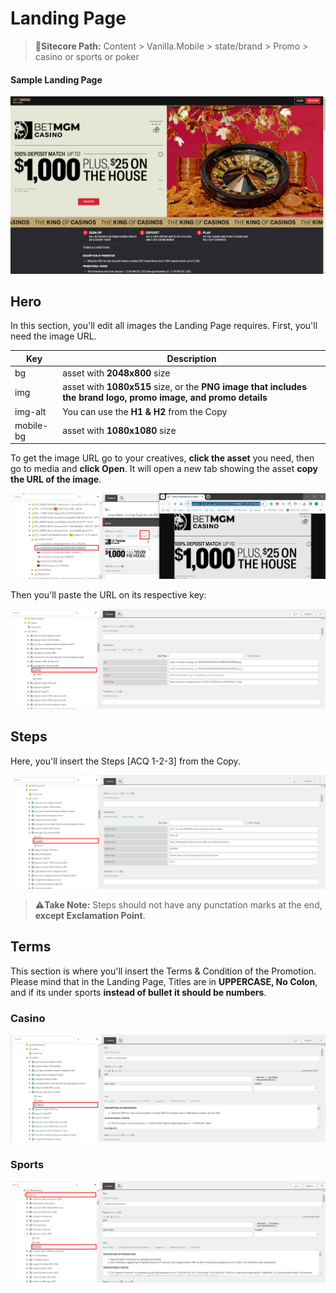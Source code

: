 # Landing Page

> :memo:**Sitecore Path:** Content > Vanilla.Mobile > state/brand > Promo > casino or sports or poker  

#### Sample Landing Page
![Landing Page Sample](<../../static/img/builds/landing-page/Landing Page Page.png>)


## Hero
In this section, you'll edit all images the Landing Page requires. First, you'll need the image URL.

| Key      | Description |
| -------- | ----------- |
| bg      | asset with **2048x800** size       |
| img   | asset with **1080x515** size, or the **PNG image that includes the brand logo, promo image, and promo details**        |
| img-alt   | You can use the **H1 & H2** from the Copy        |
| mobile-bg   | asset with **1080x1080** size        |

To get the image URL go to your creatives, **click the asset** you need, then go to media and **click Open**. It will open a new tab showing the asset **copy the URL of the image**.  

![Landing Page Sample](<../../static/img/builds/landing-page/url.png>)

Then you'll paste the URL on its respective key:

![Landing Page Sample](<../../static/img/builds/landing-page/Hero.png>)

## Steps
Here, you'll insert the Steps [ACQ 1-2-3] from the Copy.

![Landing Page Sample](<../../static/img/builds/landing-page/steps.png>)

> :warning:**Take Note:** Steps should not have any punctation marks at the end, **except Exclamation Point**.

## Terms
This section is where you'll insert the Terms & Condition of the Promotion. Please mind that in the Landing Page, Titles are in **UPPERCASE, No Colon**, and if its under sports **instead of bullet it should be numbers**.

### Casino
![Landing Page Sample](<../../static/img/builds/landing-page/terms.png>)

### Sports
![Landing Page Sample](<../../static/img/builds/landing-page/sports.png>)